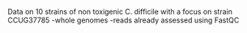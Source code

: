 Data on 10 strains of non toxigenic C. difficile with a focus on strain CCUG37785 
-whole genomes 
-reads already assessed using FastQC

